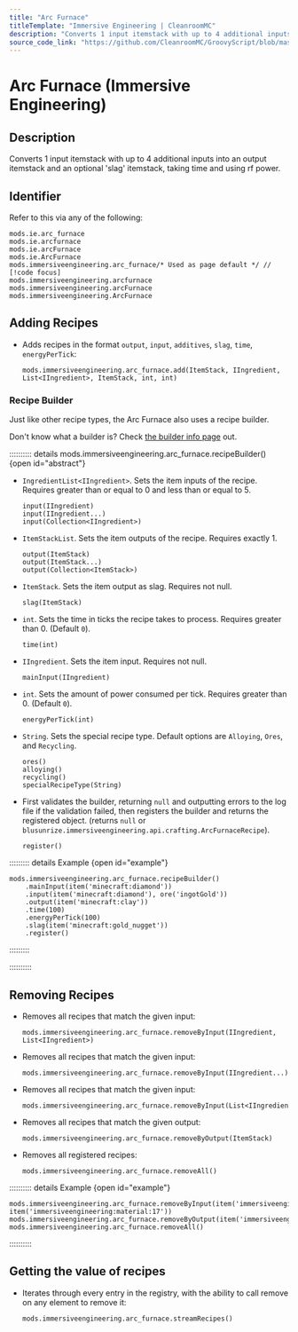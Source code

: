 ```yaml
---
title: "Arc Furnace"
titleTemplate: "Immersive Engineering | CleanroomMC"
description: "Converts 1 input itemstack with up to 4 additional inputs into an output itemstack and an optional 'slag' itemstack, taking time and using rf power."
source_code_link: "https://github.com/CleanroomMC/GroovyScript/blob/master/src/main/java/com/cleanroommc/groovyscript/compat/mods/immersiveengineering/ArcFurnace.java"
---
```


# Arc Furnace (Immersive Engineering)

## Description

Converts 1 input itemstack with up to 4 additional inputs into an output itemstack and an optional 'slag' itemstack, taking time and using rf power.

## Identifier

Refer to this via any of the following:

```groovy:no-line-numbers {5}
mods.ie.arc_furnace
mods.ie.arcfurnace
mods.ie.arcFurnace
mods.ie.ArcFurnace
mods.immersiveengineering.arc_furnace/* Used as page default */ // [!code focus]
mods.immersiveengineering.arcfurnace
mods.immersiveengineering.arcFurnace
mods.immersiveengineering.ArcFurnace
```


## Adding Recipes

- Adds recipes in the format `output`, `input`, `additives`, `slag`, `time`, `energyPerTick`:

    ```groovy:no-line-numbers
    mods.immersiveengineering.arc_furnace.add(ItemStack, IIngredient, List<IIngredient>, ItemStack, int, int)
    ```


### Recipe Builder

Just like other recipe types, the Arc Furnace also uses a recipe builder.

Don't know what a builder is? Check [the builder info page](../../../groovy/builder.md) out.

:::::::::: details mods.immersiveengineering.arc_furnace.recipeBuilder() {open id="abstract"}
- `IngredientList<IIngredient>`. Sets the item inputs of the recipe. Requires greater than or equal to 0 and less than or equal to 5.

    ```groovy:no-line-numbers
    input(IIngredient)
    input(IIngredient...)
    input(Collection<IIngredient>)
    ```

- `ItemStackList`. Sets the item outputs of the recipe. Requires exactly 1.

    ```groovy:no-line-numbers
    output(ItemStack)
    output(ItemStack...)
    output(Collection<ItemStack>)
    ```

- `ItemStack`. Sets the item output as slag. Requires not null.

    ```groovy:no-line-numbers
    slag(ItemStack)
    ```

- `int`. Sets the time in ticks the recipe takes to process. Requires greater than 0. (Default `0`).

    ```groovy:no-line-numbers
    time(int)
    ```

- `IIngredient`. Sets the item input. Requires not null.

    ```groovy:no-line-numbers
    mainInput(IIngredient)
    ```

- `int`. Sets the amount of power consumed per tick. Requires greater than 0. (Default `0`).

    ```groovy:no-line-numbers
    energyPerTick(int)
    ```

- `String`. Sets the special recipe type. Default options are `Alloying`, `Ores`, and `Recycling`.

    ```groovy:no-line-numbers
    ores()
    alloying()
    recycling()
    specialRecipeType(String)
    ```

- First validates the builder, returning `null` and outputting errors to the log file if the validation failed, then registers the builder and returns the registered object. (returns `null` or `blusunrize.immersiveengineering.api.crafting.ArcFurnaceRecipe`).

    ```groovy:no-line-numbers
    register()
    ```

::::::::: details Example {open id="example"}
```groovy:no-line-numbers
mods.immersiveengineering.arc_furnace.recipeBuilder()
    .mainInput(item('minecraft:diamond'))
    .input(item('minecraft:diamond'), ore('ingotGold'))
    .output(item('minecraft:clay'))
    .time(100)
    .energyPerTick(100)
    .slag(item('minecraft:gold_nugget'))
    .register()
```

:::::::::

::::::::::

## Removing Recipes

- Removes all recipes that match the given input:

    ```groovy:no-line-numbers
    mods.immersiveengineering.arc_furnace.removeByInput(IIngredient, List<IIngredient>)
    ```

- Removes all recipes that match the given input:

    ```groovy:no-line-numbers
    mods.immersiveengineering.arc_furnace.removeByInput(IIngredient...)
    ```

- Removes all recipes that match the given input:

    ```groovy:no-line-numbers
    mods.immersiveengineering.arc_furnace.removeByInput(List<IIngredient>)
    ```

- Removes all recipes that match the given output:

    ```groovy:no-line-numbers
    mods.immersiveengineering.arc_furnace.removeByOutput(ItemStack)
    ```

- Removes all registered recipes:

    ```groovy:no-line-numbers
    mods.immersiveengineering.arc_furnace.removeAll()
    ```

:::::::::: details Example {open id="example"}
```groovy:no-line-numbers
mods.immersiveengineering.arc_furnace.removeByInput(item('immersiveengineering:metal:18'), item('immersiveengineering:material:17'))
mods.immersiveengineering.arc_furnace.removeByOutput(item('immersiveengineering:metal:7'))
mods.immersiveengineering.arc_furnace.removeAll()
```

::::::::::

## Getting the value of recipes

- Iterates through every entry in the registry, with the ability to call remove on any element to remove it:

    ```groovy:no-line-numbers
    mods.immersiveengineering.arc_furnace.streamRecipes()
    ```
